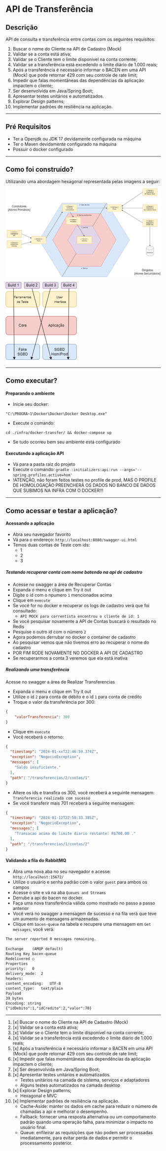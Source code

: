 # API de Transferência


## Descrição

API de consulta e transferência entre contas com os seguintes requisitos:

1. Buscar o nome do Cliente na API de Cadastro (Mock)
2. Validar se a conta está ativa;
3. Validar se o Cliente tem o limite disponível na conta corrente;
4. Validar se a transferência está excedendo o limite diário de 1.000 reais;
5. Após a transferência é necessário informar o BACEN em uma API (Mock) que pode retornar 429 com seu controle de rate limit;
6. Impedir que falas momentâneas das dependências da aplicação impactem o cliente;
7.  Ser desenvolvida em Java/Spring Boot;
8. Apresentar testes unitários e automatizados.
9. Explorar Design patterns;
10. Implementar padrões de resiliência na aplicação.

---

## Pré Requisitos

- Ter a Openjdk ou JDK 17 devidamente configurada na máquina
- Ter o Maven devidamente configurado na máquina
- Possuir o docker configurado

---


## Como foi construído?

Utilizando uma abordagem hexagonal representada pelas imagens a seguir:

![Arquitetura](images/ArquiteturaHexagonal.png "Arquitetura")

![Arquitetura](images/SequenciaDeBuilds.png "Arquitetura")

---

## Como executar?

#### Preparando o ambiente

- Inicie seu docker:
```shell
"C:\PROGRA~1\Docker\Docker\Docker Desktop.exe"
``` 
- Execute o comando:
```shell
cd ./infra/docker-transfer/ && docker-compose up
``` 
- Se tudo ocorreu bem seu ambiente está configurado

#### Executando a aplicação API

- Vá para a pasta raiz do projeto
- Execute o comando: `gradle :initializers:api:run --args='--spring.profiles.active=hom'`
- !ATENÇÃO, não foram feitos testes no profile de prod, MAS O PROFILE DE HOMOLOGAÇÃO PREENCHERÁ OS DADOS NO BANCO DE DADOS QUE SUBIMOS NA INFRA COM O DOCKER!!!

---

## Como acessar e testar a aplicação?

#### Acessando a aplicação

- Abra seu navegador favorito
- Vá para o endereço: `http://localhost:8080/swagger-ui.html`
- Temos duas contas de Teste com ids:
    - 1
    - 2
    - 3

##### Testando recuperar conta com nome batendo na api de cadastro
- Acesse no swagger a área de Recuperar Contas
- Expanda o menu e clique em Try it out
- Digite o id com o npumero `1` mencionados acima
- Clique em `execute`
- Se você for no docker e recuperar os logs de cadastro verá que foi consultado:
    - `API MOCK para correntista encontrou o cliente de id: 1`
- Se você pesquisar novamente a API de Contas buscará o resultado no Redis
- Pesquise o outro id com o número `2`
- Agora podemos derrubar no docker o container de cadastro
- Ao pesquisar vemos que não tivemos erro ao recuperar o nome do cadastro
- POR FIM RODE NOVAMENTE NO DOCKER A API DE CADASTRO
- Se recuperarmos a conta 3 veremos que ela está inativa

##### Realizando uma transferência

Acesse no swagger a área de Realizar Transferencias
- Expanda o menu e clique em Try it out
- Utilize o id `2` para conta de débito e o id `1` para conta de crédito
- Troque o valor da transferência por 300:
```json
{
	"valorTransferencia": 300
}
```
- Clique em `execute`
- Você receberá o retorno:
```json
{
  "timestamp": "2024-01-xxT22:46:59.374Z",
  "exception": "NegocioException",
  "messages": [
    "Saldo insuficiente."
  ],
  "path": "/transferencias/2/contas/1"
}

```
- Altere os ids e transfira os 300, você receberá a seguinte mensagem:
  `Transferencia realizada com sucesso`
- Se você transferir mais 701 receberá a seguinte mensagem:
```json
{
  "timestamp": "2024-01-12T22:50:33.385Z",
  "exception": "NegocioException",
  "messages": [
    "Transacao acima do limite diario restante: R$700.00 ."
  ],
  "path": "/transferencias/1/contas/2"
}
```

#### Validando a fila do RabbitMQ

- Abra uma nova aba no seu navegador e acesse: `http://localhost:15672/`
- Utilize o usuário e senha padrão com o valor `guest` para ambos os campos
- Acesse o site e vá na aba `Queues and Streams`
- Derrube a api do bacen no docker.
- Faça uma nova transferência válida como mostrado no passo a passo anterior
- Você verá no swagger a mensagem de sucesso e na fila verá que teve um aumento de mensagens armazenadas.
- Clique em `bacen-queue` na tabela e recupere uma mensagem em `Get messages`, você verá:
```text
The server reported 0 messages remaining.

Exchange	(AMQP default)
Routing Key	bacen-queue
Redelivered	○
Properties	
priority:	0
delivery_mode:	2
headers:	
content_encoding:	UTF-8
content_type:	text/plain
Payload
39 bytes
Encoding: string
{"idDebito":1,"idCredito":2,"valor":70}
```

---


1. [x] Buscar o nome do Cliente na API de Cadastro (Mock)
2. [x] Validar se a conta está ativa;
3. [x] Validar se o Cliente tem o limite disponível na conta corrente;
4. [x] Validar se a transferência está excedendo o limite diário de 1.000 reais;
5. [x] Após a transferência é necessário informar o BACEN em uma API (Mock) que pode retornar 429 com seu controle de rate limit;
6. [x] Impedir que falas momentâneas das dependências da aplicação impactem o cliente;
7. [x]  Ser desenvolvida em Java/Spring Boot;
8. [x] Apresentar testes unitários e automatizados.
    - Testes unitários na camada de sistema, serviços e adaptadores
    - Alguns testes automatizados na camada desktop
9. [x] Explorar Design patterns;
    - Hexagonal e MVC
10. [x] Implementar padrões de resiliência na aplicação.
    - Cache-Aside: manter os dados em cache para reduzir o número de chamadas a api e melhorar o desempenho.
    - Fallback: fornecer uma resposta alternativa ou um comportamento padrão quando uma operação falha, para minimizar o impacto no usuário final.
    - Queue: enfileirar as requisições que não podem ser processadas imediatamente, para evitar perda de dados e permitir o processamento posterior.